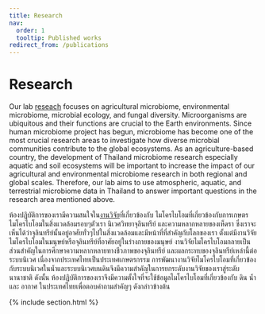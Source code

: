 ```yaml
---
title: Research
nav:
  order: 1
  tooltip: Published works
redirect_from: /publications
---
```


# <i class="fas fa-microscope"></i>Research

Our lab [reseach](/research) focuses on agricultural microbiome, environmental microbiome, microbial ecology, and fungal diversity. Microorganisms are ubiquitous and their functions are crucial to the Earth environments. Since human microbiome project has begun, microbiome has become one of the most crucial research areas to investigate how diverse microbial communities contribute to the global ecosystems. As an agriculture-based country, the development of Thailand microbiome research especially aquatic and soil ecosystems will be important to increase the impact of our agricultural and environmental microbiome research in both regional and global scales. Therefore, our lab aims to use atmospheric, aquatic, and terrestrial microbiome data in Thailand to answer important questions in the research area mentioned above.

ห้องปฏิบัติการของเรามีความสนใจใน[งานวิจัย](/research)ที่เกี่ยวข้องกับ ไมโครไบโอมที่เกี่ยวข้องกับการเกษตร ไมโครไบโอมในสิ่งแวดล้อมรอบๆตัวเรา นิเวศวิทยาจุลินทรีย์ และความหลากหลายของเห็ดรา ซึ่งเราจะเห็นได้ว่าจุลินทรีย์นั้นอยู่อาศัยทั่วๆไปในสิ่งแวดล้อมและมีหน้าที่ที่สำคัญกับโลกของเรา ตั้งแต่มีงานวิจัยไมโครไบโอมในมนุษย์หรือจุลินทรีย์ที่อาศัยอยู่ในร่างกายของมนุษย์ งานวิจัยไมโครไบโอมกลายเป็นส่วนสำคัญในการศึกษาความหลากหลายทางชีวภาพของจุลินทรีย์ และผลกระทบของจุลินทรีย์เหล่านี้ต่อระบบนิเวศ เนื่องจากประเทศไทยเป็นประเทศเกษตรกรรม การพัฒนางานวิจัยไมโครไบโอมที่เกี่ยวข้องกับระบบนิเวศในน้ำและระบบนิเวศบนดินจึงมีความสำคัญในการยกระดับงานวิจัยของเราสู่ระดับนานาชาติ ดังนั้น ห้องปฏิบัติการของเราจึงมีความตั้งใจที่จะใช้ข้อมูลไมโครไบโอมที่เกี่ยวข้องกับ ดิน น้ำ และ อากาศ ในประเทศไทยเพื่อตอบคำถามสำคัญๆ ดังกล่าวข้างต้น

{% include section.html %}

